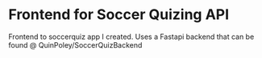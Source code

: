 
# Frontend for Soccer Quizing API
 Frontend to soccerquiz app I created. Uses a Fastapi backend that can be found @ QuinPoley/SoccerQuizBackend

